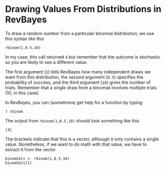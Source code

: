# Drawing Values From Distributions in RevBayes

To draw a random number from a particular binomial distribution, we use this syntax like this

`rbinom(1,0.5,10)`

In my case, this call returned `4` but remember that the outcome is stochastic so you are likely to see a different value.

The first argument (`1`) tells RevBayes how many independent draws we want from this distribution, the second argument (`0.5`) specifies the probability of success, and the third argument (`10`) gives the number of trials. Remember that a _single_ draw from a binomial involves multiple trials (10, in this case).

In RevBayes, you can (sometimes) get help for a function by typing

`? rbinom`

The output from `rbinom(1,0.5,10)` should look something like this

`[4]`

The brackets indicate that this is a vector, although it only contains a single value. Nonetheless, if we want to do math with that value, we have to extract it from the vector

```
binomVals <- rbinom(1,0.5,10)
binomVals[1]
```
